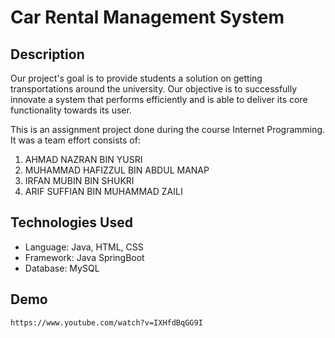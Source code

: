 # Car Rental Management System

## Description
Our project's goal is to provide students a solution on getting transportations around the university. Our objective is to successfully innovate a system that performs efficiently and is able to deliver its core functionality towards its user.

This is an assignment project done during the course Internet Programming. It was a team effort consists of:
1. AHMAD NAZRAN BIN YUSRI
2. MUHAMMAD HAFIZZUL BIN ABDUL MANAP
3. IRFAN MUBIN BIN SHUKRI
4. ARIF SUFFIAN BIN MUHAMMAD ZAILI

## Technologies Used
- Language: Java, HTML, CSS
- Framework: Java SpringBoot
- Database: MySQL
   
## Demo
`https://www.youtube.com/watch?v=IXHfdBqGG9I`
